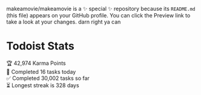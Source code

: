 makeamovie/makeamovie is a ✨ special ✨ repository because its `README.md` (this file) appears on your GitHub profile.
You can click the Preview link to take a look at your changes. darn right ya can

# Todoist Stats

<!-- TODO-IST:START -->
🏆  42,974 Karma Points           
🌸  Completed 16 tasks today           
✅  Completed 30,002 tasks so far           
⏳  Longest streak is 328 days
<!-- TODO-IST:END -->